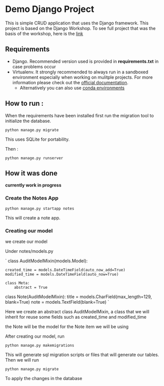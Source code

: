 # Demo Django Project

This is simple CRUD application that uses the Django framework. This project is based on the Django Workshop. To see full project that was the basis of the workshop, here is the [link](https://github.com/cr8ivecodesmith/djnotes2
)

## Requirements 
- Django. Recommended version used is provided in **requirements.txt** in case problems occur
- Virtualenv. It strongly recommended to always run in a sandboxed environment especially when working on mulitple projects. For more information please check out the [official documentation](https://virtualenv.pypa.io/en/stable/). 
    - Alternatively you can also use [conda environments](https://conda.io/)




## How to run : 

When the requirements have been installed first run the migration tool to initialize the database.

`python manage.py migrate`

 This uses SQLite for portability. 

Then : 

`python manage.py runserver`

## How it was done
**currently work in progress**


### Create the Notes App

`python manage.py startapp notes`

This will create a note app.

### Creating our model

we create our model

Under notes/models.py  

`
class AuditModelMixin(models.Model):

    created_time = models.DateTimeField(auto_now_add=True)
    modified_time = models.DateTimeField(auto_now=True)

    class Meta:
        abstract = True


class Note(AuditModelMixin):
    title = models.CharField(max_length=129, blank=True)
    note = models.TextField(blank=True)
`

Here we create an abstract class AuditModelMixin, a class that we will inherit for reuse some fields such as created_time and modified_time  

the Note will be the model for the Note item we will be using

After creating our model, run

`python manage.py makemigrations`

This will generate sql migration scripts or files that will generate our tables. Then we will run 

`python manage.py migrate`

To apply the changes in the database